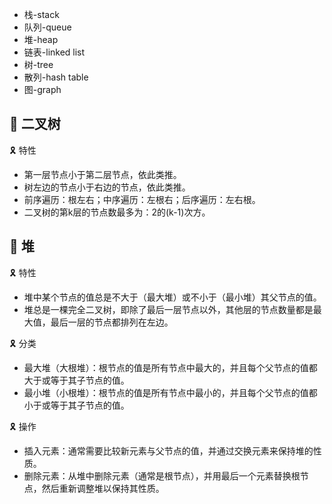 * 栈-stack
* 队列-queue
* 堆-heap
* 链表-linked list
* 树-tree
* 散列-hash table
* 图-graph

## 📌 二叉树

🎗 特性

* 第一层节点小于第二层节点，依此类推。
* 树左边的节点小于右边的节点，依此类推。
* 前序遍历：根左右；中序遍历：左根右；后序遍历：左右根。
* 二叉树的第k层的节点数最多为：2的(k-1)次方。


## 📌 堆

🎗 特性

* 堆中某个节点的值总是不大于（最大堆）或不小于（最小堆）其父节点的值。
* 堆总是一棵完全二叉树，即除了最后一层节点以外，其他层的节点数量都是最大值，最后一层的节点都排列在左边。

🎗 分类

* 最大堆（大根堆）：根节点的值是所有节点中最大的，并且每个父节点的值都大于或等于其子节点的值。
* 最小堆（小根堆）：根节点的值是所有节点中最小的，并且每个父节点的值都小于或等于其子节点的值。

🎗 操作

* 插入元素：通常需要比较新元素与父节点的值，并通过交换元素来保持堆的性质。
* 删除元素：从堆中删除元素（通常是根节点），并用最后一个元素替换根节点，然后重新调整堆以保持其性质。
